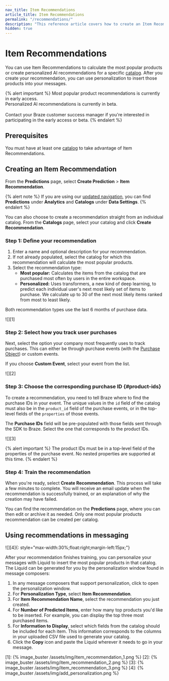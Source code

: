 ```yaml
---
nav_title: Item Recommendations
article_title: Item Recommendations
permalink: "/recommendations/"
description: "This reference article covers how to create an Item Recommendation for most popular products."
hidden: true
---
```


# Item Recommendations

You can use Item Recommendations to calculate the most popular products or create personalized AI recommendations for a specific [catalog]({{site.baseurl}}/user_guide/personalization_and_dynamic_content/catalogs/). After you create your recommendation, you can use personalization to insert those products into your messages.

{% alert important %}
Most popular product recommendations is currently in early access.<br>
Personalized AI recommendations is currently in beta.<br><br>
Contact your Braze customer success manager if you're interested in participating in the early access or beta.
{% endalert %}

## Prerequisites

You must have at least one [catalog]({{site.baseurl}}/user_guide/personalization_and_dynamic_content/catalogs/) to take advantage of Item Recommendations.

## Creating an Item Recommendation

From the **Predictions** page, select **Create Prediction** > **Item Recommendation**.

{% alert note %}
If you are using our [updated navigation]({{site.baseurl}}/navigation), you can find **Predictions** under **Analytics** and **Catalogs** under **Data Settings**.
{% endalert %}

You can also choose to create a recommendation straight from an individual catalog. From the **Catalogs** page, select your catalog and click **Create Recommendation**.

### Step 1: Define your recommendation

1. Enter a name and optional description for your recommendation.
2. If not already populated, select the catalog for which this recommendation will calculate the most popular products.
3. Select the recommendation type:
   - **Most popular:** Calculates the items from the catalog that are purchased most often by users in the entire workspace.
   - **Personalized:** Uses transformers, a new kind of deep learning, to predict each individual user's next most likely set of items to purchase. We calculate up to 30 of the next most likely items ranked from most to least likely.

Both recommendation types use the last 6 months of purchase data.

![][1]

### Step 2: Select how you track user purchases

Next, select the option your company most frequently uses to track purchases. This can either be through purchase events (with the [Purchase Object]({{site.baseurl}}/api/objects_filters/purchase_object/)) or custom events.

If you choose **Custom Event**, select your event from the list.

![][2]

### Step 3: Choose the corresponding purchase ID {#product-ids}

To create a recommendation, you need to tell Braze where to find the purchase IDs in your event. The unique values in the `id` field of the catalog must also be in the `product_id` field of the purchase events, or in the top-level fields of the `properties` of those events. 

The **Purchase IDs** field will be pre-populated with those fields sent through the SDK to Braze. Select the one that corresponds to the product IDs.

![][3]

{% alert important %}
The product IDs must be in a top-level field of the properties of the purchase event. No nested properties are supported at this time.
{% endalert %}

### Step 4: Train the recommendation

When you're ready, select **Create Recommendation**. This process will take a few minutes to complete. You will receive an email update when the recommendation is successfully trained, or an explanation of why the creation may have failed.

You can find the recommendation on the **Predictions** page, where you can then edit or archive it as needed. Only one most popular products recommendation can be created per catalog.

## Using recommendations in messaging

![][4]{: style="max-width:30%;float:right;margin-left:15px;"}

After your recommendation finishes training, you can personalize your messages with Liquid to insert the most popular products in that catalog. The Liquid can be generated for you by the personalization window found in message composers:

1. In any message composers that support personalization, click <i class="fa-solid fa-circle-plus" style="color: #12aec5;" title="Add personalization"></i> to open the personalization window.
2. For **Personalization Type**, select **Item Recommendation**.
3. For **Item Recommendation Name**, select the recommendation you just created.
4. For **Number of Predicted Items**, enter how many top products you'd like to be inserted. For example, you can display the top three most purchased items.
5. For **Information to Display**, select which fields from the catalog should be included for each item. This information corresponds to the columns in your uploaded CSV file used to generate your catalog.
6. Click the **Copy** icon and paste the Liquid wherever it needs to go in your message.

[1]: {% image_buster /assets/img/item_recommendation_1.png %}
[2]: {% image_buster /assets/img/item_recommendation_2.png %}
[3]: {% image_buster /assets/img/item_recommendation_3.png %}
[4]: {% image_buster /assets/img/add_personalization.png %}
